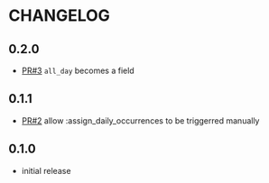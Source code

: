 # CHANGELOG

## 0.2.0

* [PR#3](https://github.com/tomasc/mongoid_occurrences/pull/3) `all_day` becomes a field

## 0.1.1

* [PR#2](https://github.com/tomasc/mongoid_occurrences/pull/2) allow :assign_daily_occurrences to be triggerred manually

## 0.1.0

* initial release
